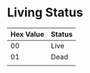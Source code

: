 # Living Status



| Hex Value | Status |
| --------- | ------ |
| 00        | Live   |
| 01        | Dead   |
|           |        |
